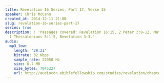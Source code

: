 ```yaml
---
title: Revelation 16 Series, Part 17, Verse 15
speaker: Chris McCann
created_at: 2014-12-11 21:00
slug: revelation-16-series-part-17
series: true
description: ! 'Passages covered: Revelation 16:15, 2 Peter 3:8-12, Matthew 24:42-44,
  1 Thessalonians 5:1-5, Revelation 3:3.'
audio:
  mp3_low:
    length: '29:21'
    bitrate: 32 Kbps
    sample_rate: 22050 Hz
    size: 6.7 MB
    size_bytes: 7045227
    url: http://audiocdn.ebiblefellowship.com/studies/revelation/chapter-16/2014.12.11_McCann_-_Revelation_16_Series_Part_17.mp3
---
```

